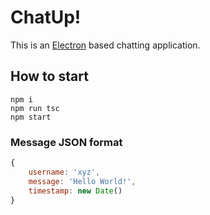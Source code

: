# ChatUp!
This is an [Electron](electron.atom.io) based chatting application.

## How to start

```
npm i
npm run tsc
npm start
```

### Message JSON format
```javascript
{
    username: 'xyz',
    message: 'Hello World!',
    timestamp: new Date()
}
```
